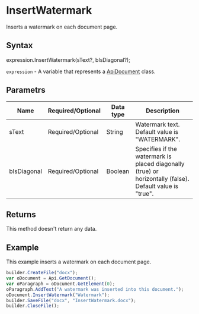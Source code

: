 # InsertWatermark

Inserts a watermark on each document page.

## Syntax

expression.InsertWatermark(sText?, bIsDiagonal?);

`expression` - A variable that represents a [ApiDocument](../ApiDocument.md) class.

## Parametrs

| **Name** | **Required/Optional** | **Data type** | **Description** |
| ------------- | ------------- | ------------- | ------------- |
| sText | Required/Optional | String | Watermark text. Default value is "WATERMARK". |
| bIsDiagonal | Required/Optional | Boolean | Specifies if the watermark is placed diagonally (true) or horizontally (false). Default value is "true". |

## Returns

This method doesn't return any data.

## Example

This example inserts a watermark on each document page.

```javascript
builder.CreateFile("docx");
var oDocument = Api.GetDocument();
var oParagraph = oDocument.GetElement(0);
oParagraph.AddText("A watermark was inserted into this document.");
oDocument.InsertWatermark("Watermark");
builder.SaveFile("docx", "InsertWatermark.docx");
builder.CloseFile();
```